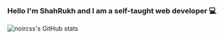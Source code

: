 ### Hello I'm ShahRukh and I am a self-taught web developer 💻

<!--
**noircss/noircss** is a ✨ _special_ ✨ repository because its `README.md` (this file) appears on your GitHub profile.

Here are some ideas to get you started:

- 🔭 I’m currently working on ...
- 🌱 I’m currently learning ...
- 👯 I’m looking to collaborate on ...
- 🤔 I’m looking for help with ...
- 💬 Ask me about ...
- 📫 How to reach me: ...
- 😄 Pronouns: ...
- ⚡ Fun fact: ...
-->
![noircss's GitHub stats](https://github-readme-stats.vercel.app/api?username=noircss&show_icons=true&theme=dracula)
